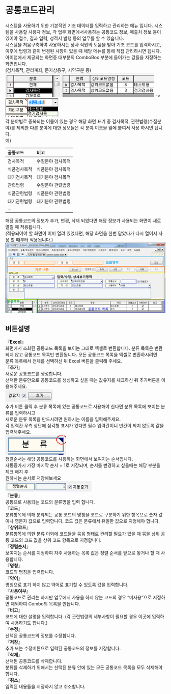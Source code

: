 # 공통코드관리

시스템을 사용하기 위한 기본적인 기초 데이터를 입력하고 관리하는 메뉴 입니다. 시스템을 사용할 사용자 정보, 각 업무 화면에서사용하는 공통코드 정보, 매출처 정보 등이 있어야 접수, 결과 입력, 성적서 발행 등의 업무를 할 수 있습니다.  
시스템을 처음구축하여 사용하시는 당사 직원의 도움을 받아 기초 코드를 입력하시고, 이후에 법령과 같이 변경된 사항이 있을 때 해당 메뉴를 통해 직접 관리하시면 됩니다.  
아이랩에서 제공되는 화면중 대부분의 ComboBox 부분에 들어가는 값들을 지정하는 화면입니다.  
\(검사목적, 관리계좌, 문자상용구, 시약구분 등\)  
![](/assets/002공통코드관리/검사목적01.png)  -&gt; ![](/assets/002공통코드관리/검사목적콤보박스02.png)  
각 분야별로 중복되는 이름이 있는 경우 해당 화면 표기 중 검사목적, 관련법령\(수질분야\)를 제외한 다른 분야에 대한 정보들은 각 분야 이름을 앞에 붙여서 사용 하시면 됩니다.  
예\)

| 공통코드 | 비고 |
| :--- | :--- |
| 검사목적 | 수질분야 검사목적 |
| 식품검사목적 | 식품분야 검사목적 |
| 대기검사목적 | 대기분야 검사목적 |
| 관련법령 | 수질분야 관련법령 |
| 식품관련법령 | 식품분야 관련법령 |
| 대기관련법령 | 대기분야 관련법령 |
| … |  |

해당 공통코드의 정보가 추가, 변경, 삭제 되었다면 해당 정보가 사용되는 화면이 새로 열릴 때 적용됩니다.  
\(적용되어야 할 화면이 이미 열려 있었다면, 해당 화면을 한번 닫았다가 다시 열어서 사용 할 때부터 적용됩니다.\)  
![](/assets/002공통코드관리/공통코드관리적용03.png)

## 버튼설명

『**Excel**』  
화면에서 조회된 공통코드 목록을 보이는 그대로 엑셀로 변환합니다.
분류 목록은 변환되지 않고 공통코드 목록만 변환됩니다. 모든 공통코드 목록을 엑셀로 변환하시려면  
분류 목록에서 전체를 선택하신 뒤 Excel 버튼을 클릭해 주세요.  
『**추가**』  
새로운 공통코드를 생성합니다.  
선택한 분류안으로 공통코드를 생성하고 싶을 때는 값유지를 체크하신 뒤 추가버튼을 이용해주세요.  
![](/assets/002공통코드관리/추가04.png)  
추가 버튼 클릭 후 분류 목록에 있는 공통코드로 사용해야 한다면 분류 목록에 보이는 분류를 입력하시고  
새로운 분류 목록을 만드시려면 원하시는 이름을 입력해주세요.  
각 입력칸 우측 상단에 삼각형 표시가 있다면 필수 입력칸이니 빈칸이 되지 않도록 값을 입력해주세요.  
![](/assets/002공통코드관리/분류05.png)  
정렬순서는 해당 공통코드를 사용하는 화면에서 보여지는 순서입니다.  
자동증가시 가장 마지막 순서 + 1로 저장되며, 순서를 변경하고 싶을때는 해당 부분을 체크 해지 후  
원하시는 순서로 저장해보세요  
![](/assets/002공통코드관리/정렬코드순서06.png)  
『**분류**』  
공통으로 사용되는 코드의 분류명을 입력 합니다.  
『**코드**』  
분류항목에 의해 분류되는 공통 코드의 명칭을 코드로 구분하기 위한 항목으로 숫자 값이나 영문자 값으로 입력합니다. 코드 값은 분류에서 유일한 값으로 지정해야 합니다.  
『**상위코드**』  
분류항목에 의한 분류 이외에 코드들을 묶음 형태로 관리할 필요가 있을 때 묶을 상위 공통 코드의 코드 값을 상위 코드 항목으로 지정합니다.  
『**정렬순서**』  
보여지는 순서를 지정하여 자주 사용하는 목록 값은 정렬 순서를 앞으로 놓거나 할 때 사용합니다.  
『**명칭**』  
코드의 명칭을 입력합니다.  
『**약어**』  
명칭으로 표기 하지 않고 약어로 표기할 수 있도록 값을 입력합니다.  
『**사용여부**』  
공통코드로 관리는 하지만 업무에서 사용을 하지 않는 코드의 경우 “미사용”으로 지정하면 제외하여 Combo의 목록을 만듭니다.  
『**비고**』  
코드에 대한 설명을 입력합니다. (각 관련법령의 세부사항이 필요할 경우 이곳에 입력하여 사용하기도 합니다.)  
『**수정**』  
선택된 공통코드의 정보를 수정합니다.  
『**저장**』  
추가 또는 수정버튼으로 입력된 공통코드의 정보를 저장합니다.  
『**삭제**』  
선택된 공통코드를 삭제합니다.  
분류를 삭제하기 위해서는 선택된 분류 안에 있는 모든 공통코드 목록을 모두 삭제해야 합니다.  
『**취소**』  
입력된 내용들을 저장하지 않고 취소합니다.